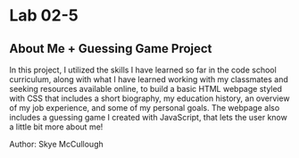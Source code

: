 # Lab 02-5


## About Me + Guessing Game Project
In this project, I utilized the skills I have learned so far in the code school curriculum, along with what I have learned working with my classmates and seeking resources available online, to build a basic HTML webpage styled with CSS that includes a short biography, my education history, an overview of my job experience, and some of my personal goals. The webpage also includes a guessing game I created with JavaScript, that lets the user know a little bit more about me! 

Author: Skye McCullough
